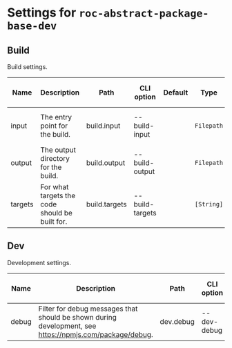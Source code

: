 # Settings for `roc-abstract-package-base-dev`

## Build
Build settings.

| Name    | Description                                                                                             | Path          | CLI option      | Default   | Type       | Required | Can be empty | Extensions                    |
| ------- | ------------------------------------------------------------------------------------------------------- | ------------- | --------------- | --------- | ---------- | -------- | ------------ | ----------------------------- |
| input   | The entry point for the build.                                                                          | build.input   | --build-input   |           | `Filepath` | Yes      | No           | roc-abstract-package-base-dev |
| output  | The output directory for the build.                                                                     | build.output  | --build-output  |           | `Filepath` | Yes      | No           | roc-abstract-package-base-dev |
| targets | For what targets the code should be built for.                                                          | build.targets | --build-targets |           | `[String]` | Yes      | No           | roc-abstract-package-base-dev |

## Dev
Development settings.

| Name    | Description                                                                                             | Path          | CLI option      | Default   | Type       | Required | Can be empty | Extensions                    |
| ------- | ------------------------------------------------------------------------------------------------------- | ------------- | --------------- | --------- | ---------- | -------- | ------------ | ----------------------------- |
| debug   | Filter for debug messages that should be shown during development, see https://npmjs.com/package/debug. | dev.debug     | --dev-debug     | `"roc:*"` | `String`   | No       | Yes          | roc-abstract-package-base-dev |
